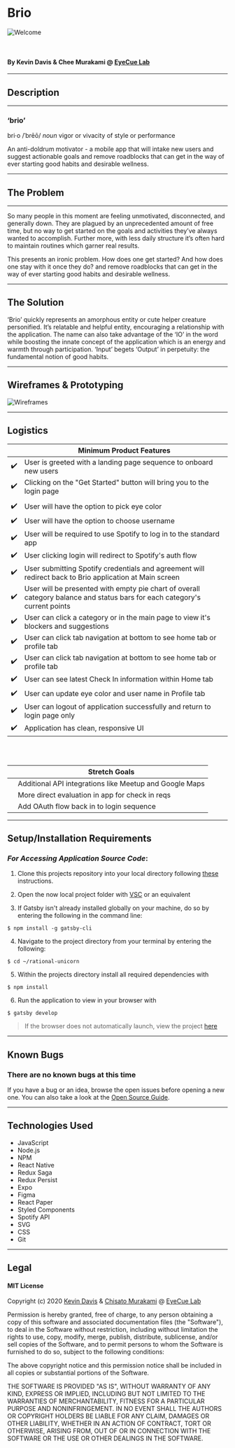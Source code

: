 # Brio

![Welcome](https://i.ibb.co/dm370fr/Brio-Welcome-Title.png)

<br />

#### By Kevin Davis & Chee Murakami @ [EyeCue Lab](https://www.eyecuelab.com/)

<hr/>

## Description

<hr/>

### ‘brio’

bri·o /ˈbrēō/
_noun_
vigor or vivacity of style or performance

An anti-doldrum motivator - a mobile app that will intake new users and suggest actionable goals and remove roadblocks that can get in the way of ever starting good habits and desirable wellness.

<hr />

## The Problem

<hr />
So many people in this moment are feeling unmotivated, disconnected, and generally down. They are plagued by an unprecedented amount of free time, but no way to get started on the goals and activities they’ve always wanted to accomplish. Further more, with less daily structure it’s often hard to maintain routines which garner real results.

This presents an ironic problem. How does one get started? And how does one stay with it once they do?
and remove roadblocks that can get in the way of ever starting good habits and desirable wellness.

<hr />

## The Solution

‘Brio’ quickly represents an amorphous entity or cute helper creature personified. It’s relatable and helpful entity, encouraging a relationship with the application. The name can also take advantage of the ‘IO’ in the word while boosting the innate concept of the application which is an energy and warmth through participation. ‘Input’ begets ‘Output’ in perpetuity: the fundamental notion of good habits.

<hr/>

## Wireframes & Prototyping

![Wireframes](https://i.ibb.co/z4LcDs6/Brio-Wire-Frames.png)

<hr/>

## Logistics

|                    | Minimum Product Features                                                                                                   |
| ------------------ | -------------------------------------------------------------------------------------------------------------------------- |
| :heavy_check_mark: | User is greeted with a landing page sequence to onboard new users                                                          |
| :heavy_check_mark: | Clicking on the "Get Started" button will bring you to the login page                                                      |
|                    |
| :heavy_check_mark: | User will have the option to pick eye color                                                                                |
| :heavy_check_mark: | User will have the option to choose username                                                                               |
| :heavy_check_mark: | User will be required to use Spotify to log in to the standard app                                                         |
| :heavy_check_mark: | User clicking login will redirect to Spotify's auth flow                                                                   |
| :heavy_check_mark: | User submitting Spotify credentials and agreement will redirect back to Brio application at Main screen                    |
| :heavy_check_mark: | User will be presented with empty pie chart of overall category balance and status bars for each category's current points |
| :heavy_check_mark: | User can click a category or in the main page to view it's blockers and suggestions                                        |
| :heavy_check_mark: | User can click tab navigation at bottom to see home tab or profile tab                                                     |
| :heavy_check_mark: | User can click tab navigation at bottom to see home tab or profile tab                                                     |
| :heavy_check_mark: | User can see latest Check In information within Home tab                                                                   |
| :heavy_check_mark: | User can update eye color and user name in Profile tab                                                                     |
| :heavy_check_mark: | User can logout of application successfully and return to login page only                                                  |
| :heavy_check_mark: | Application has clean, responsive UI                                                                                       |

<br/>
<br/>

|     | Stretch Goals                                           |
| --- | ------------------------------------------------------- |
|     | Additional API integrations like Meetup and Google Maps |
|     | More direct evaluation in app for check in reqs         |
|     | Add OAuth flow back in to login sequence                |

<hr />

## Setup/Installation Requirements

### _For Accessing Application Source Code_:

1. Clone this projects repository into your local directory following [these](https://www.linode.com/docs/development/version-control/how-to-install-git-and-clone-a-github-repository/) instructions.

2. Open the now local project folder with [VSC](https://code.visualstudio.com/Download) or an equivalent

3. If Gatsby isn't already installed globally on your machine, do so by entering the following in the command line:

```
$ npm install -g gatsby-cli
```

4. Navigate to the project directory from your terminal by entering the following:

```
$ cd ~/rational-unicorn
```

5. Within the projects directory install all required dependencies with

```
$ npm install
```

6. Run the application to view in your browser with

```
$ gatsby develop
```

> If the browser does not automatically launch, view the project [here](https://localhost:8000)

<hr/>

## Known Bugs

### There are no known bugs at this time

If you have a bug or an idea, browse the open issues before opening a new one. You can also take a look at the [Open Source Guide](https://opensource.guide/).

<hr/>

## Technologies Used

- JavaScript
- Node.js
- NPM
- React Native
- Redux Saga
- Redux Persist
- Expo
- Figma
- React Paper
- Styled Components
- Spotify API
- SVG
- CSS
- Git

<hr/>

## Legal

#### MIT License

Copyright (c) 2020 [Kevin Davis](https://github.com/thekidnamedkd) & [Chisato Murakami](https://github.com/cheemurakami) @ [EyeCue Lab](https://www.eyecuelab.com/)

Permission is hereby granted, free of charge, to any person obtaining a copy
of this software and associated documentation files (the "Software"), to deal
in the Software without restriction, including without limitation the rights
to use, copy, modify, merge, publish, distribute, sublicense, and/or sell
copies of the Software, and to permit persons to whom the Software is
furnished to do so, subject to the following conditions:

The above copyright notice and this permission notice shall be included in all
copies or substantial portions of the Software.

THE SOFTWARE IS PROVIDED "AS IS", WITHOUT WARRANTY OF ANY KIND, EXPRESS OR
IMPLIED, INCLUDING BUT NOT LIMITED TO THE WARRANTIES OF MERCHANTABILITY,
FITNESS FOR A PARTICULAR PURPOSE AND NONINFRINGEMENT. IN NO EVENT SHALL THE
AUTHORS OR COPYRIGHT HOLDERS BE LIABLE FOR ANY CLAIM, DAMAGES OR OTHER
LIABILITY, WHETHER IN AN ACTION OF CONTRACT, TORT OR OTHERWISE, ARISING FROM,
OUT OF OR IN CONNECTION WITH THE SOFTWARE OR THE USE OR OTHER DEALINGS IN THE
SOFTWARE.

